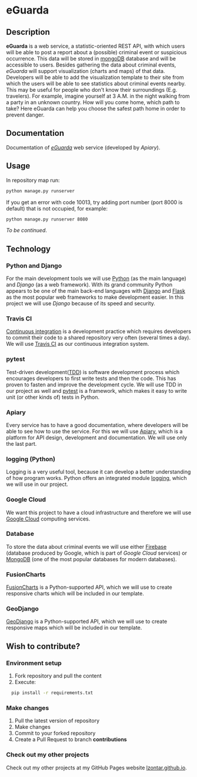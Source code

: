 # eGuarda
## Description
**eGuarda** is a web service, a statistic-oriented REST API, with which users will be able to post a report about a (possible) criminal event or suspicious occurrence. This data will be stored in [mongoDB](https://www.mongodb.com/) database and will be accessible to users. Besides gathering the data about criminal events, *eGuarda* will support visualization (charts and maps) of that data. Developers will be able to add the visualization template to their site from which the users will be able to see statistics about criminal events nearby. This may be useful for people who don't know their surroundings (E.g. travelers). For example, imagine yourself at 3 A.M. in the night walking from a party in an unknown country. How will you come home, which path to take? Here eGuarda can help you choose the safest path home in order to prevent danger.
## Documentation
Documentation of [*eGuarda*](https://eguarda.docs.apiary.io/#) web service (developed by *Apiary*).
## Usage
In repository map run:
```bash
python manage.py runserver
```
If you get an error with code 10013, try adding port number (port 8000 is default) that is not occupied, for example:
```bash
python manage.py runserver 8080
```
*To be continued*.
## Technology
### Python and Django
For the main development tools we will use [Python](https://www.python.org/) (as the main language) and *Django* (as a web framework). With its grand community Python appears to be one of the main back-end languages with [Django](https://www.djangoproject.com/) and [Flask](https://palletsprojects.com/p/flask/) as the most popular web frameworks to make development easier. In this project we will use *Django* because of its speed and security.
### Travis CI
[Continuous integration](https://en.wikipedia.org/wiki/Continuous_integration) is a development practice which requires developers to commit their code to a shared repository very often (several times a day). We will use [Travis CI](https://travis-ci.com/) as our continuous integration system.
### pytest
Test-driven development([TDD](https://en.wikipedia.org/wiki/Test-driven_development)) is software development process which encourages developers to first write tests and then the code. This has proven to fasten and improve the development cycle. We will use TDD in our project as well and [pytest](https://docs.pytest.org/en/latest/) is a framework, which makes it easy to write unit (or other kinds of) tests in Python.
### Apiary
Every service has to have a good documentation, where developers will be able to see how to use the service. For this we will use [Apiary](https://apiary.io/), which is a platform for API design, development and documentation. We will use only the last part.
### logging (Python)
Logging is a very useful tool, because it can develop a better understanding of how program works. Python offers an integrated module [logging](https://docs.python.org/3/library/logging.html), which we will use in our project.
### Google Cloud
We want this project to have a cloud infrastructure and therefore we will use [Google Cloud](https://cloud.google.com/) computing services.
### Database
To store the data about criminal events we will use either [Firebase](https://firebase.google.com/) (database produced by Google, which is part of *Google Cloud* services) or [MongoDB](https://www.mongodb.com/) (one of the most popular databases for modern databases).
### FusionCharts
[FusionCharts](https://www.fusioncharts.com/) is a Python-supported API, which we will use to create responsive charts which will be included in our template.
### GeoDjango
[GeoDjango](https://docs.djangoproject.com/en/2.2/ref/contrib/gis/) is a Python-supported API, which we will use to create responsive maps which will be included in our template.
## Wish to contribute?
### Environment setup
1. Fork repository and pull the content
2. Execute:
```bash
  pip install -r requirements.txt
```
### Make changes
1. Pull the latest version of repository
2. Make changes
3. Commit to your forked repository
4. Create a Pull Request to branch **contributions**

### Check out my other projects
Check out my other projects at my GitHub Pages website [lzontar.github.io](https://lzontar.github.io).

